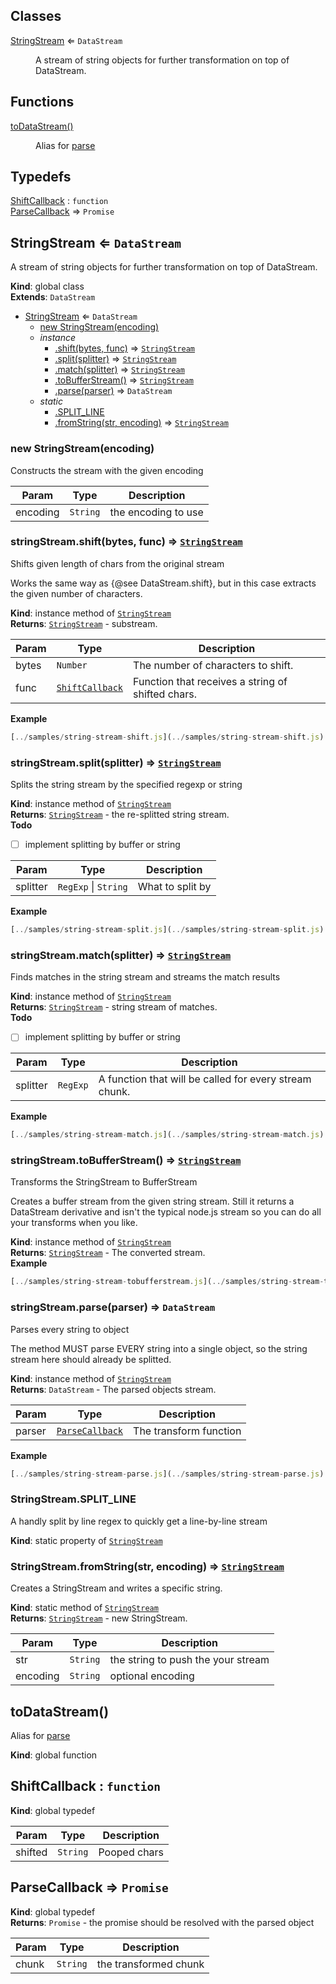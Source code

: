 ## Classes

<dl>
<dt><a href="#StringStream">StringStream</a> ⇐ <code>DataStream</code></dt>
<dd><p>A stream of string objects for further transformation on top of DataStream.</p>
</dd>
</dl>

## Functions

<dl>
<dt><a href="#toDataStream">toDataStream()</a></dt>
<dd><p>Alias for <a href="#StringStream+parse">parse</a></p>
</dd>
</dl>

## Typedefs

<dl>
<dt><a href="#ShiftCallback">ShiftCallback</a> : <code>function</code></dt>
<dd></dd>
<dt><a href="#ParseCallback">ParseCallback</a> ⇒ <code>Promise</code></dt>
<dd></dd>
</dl>

<a name="StringStream"></a>

## StringStream ⇐ <code>DataStream</code>
A stream of string objects for further transformation on top of DataStream.

**Kind**: global class  
**Extends**: <code>DataStream</code>  

* [StringStream](#StringStream) ⇐ <code>DataStream</code>
    * [new StringStream(encoding)](#new_StringStream_new)
    * _instance_
        * [.shift(bytes, func)](#StringStream+shift) ⇒ [<code>StringStream</code>](#StringStream)
        * [.split(splitter)](#StringStream+split) ⇒ [<code>StringStream</code>](#StringStream)
        * [.match(splitter)](#StringStream+match) ⇒ [<code>StringStream</code>](#StringStream)
        * [.toBufferStream()](#StringStream+toBufferStream) ⇒ [<code>StringStream</code>](#StringStream)
        * [.parse(parser)](#StringStream+parse) ⇒ <code>DataStream</code>
    * _static_
        * [.SPLIT_LINE](#StringStream.SPLIT_LINE)
        * [.fromString(str, encoding)](#StringStream.fromString) ⇒ [<code>StringStream</code>](#StringStream)

<a name="new_StringStream_new"></a>

### new StringStream(encoding)
Constructs the stream with the given encoding


| Param | Type | Description |
| --- | --- | --- |
| encoding | <code>String</code> | the encoding to use |

<a name="StringStream+shift"></a>

### stringStream.shift(bytes, func) ⇒ [<code>StringStream</code>](#StringStream)
Shifts given length of chars from the original stream

Works the same way as {@see DataStream.shift}, but in this case extracts
the given number of characters.

**Kind**: instance method of [<code>StringStream</code>](#StringStream)  
**Returns**: [<code>StringStream</code>](#StringStream) - substream.  

| Param | Type | Description |
| --- | --- | --- |
| bytes | <code>Number</code> | The number of characters to shift. |
| func | [<code>ShiftCallback</code>](#ShiftCallback) | Function that receives a string of shifted                                 chars. |

**Example**  
```js
[../samples/string-stream-shift.js](../samples/string-stream-shift.js)
```
<a name="StringStream+split"></a>

### stringStream.split(splitter) ⇒ [<code>StringStream</code>](#StringStream)
Splits the string stream by the specified regexp or string

**Kind**: instance method of [<code>StringStream</code>](#StringStream)  
**Returns**: [<code>StringStream</code>](#StringStream) - the re-splitted string stream.  
**Todo**

- [ ] implement splitting by buffer or string


| Param | Type | Description |
| --- | --- | --- |
| splitter | <code>RegExp</code> \| <code>String</code> | What to split by |

**Example**  
```js
[../samples/string-stream-split.js](../samples/string-stream-split.js)
```
<a name="StringStream+match"></a>

### stringStream.match(splitter) ⇒ [<code>StringStream</code>](#StringStream)
Finds matches in the string stream and streams the match results

**Kind**: instance method of [<code>StringStream</code>](#StringStream)  
**Returns**: [<code>StringStream</code>](#StringStream) - string stream of matches.  
**Todo**

- [ ] implement splitting by buffer or string


| Param | Type | Description |
| --- | --- | --- |
| splitter | <code>RegExp</code> | A function that will be called for every                             stream chunk. |

**Example**  
```js
[../samples/string-stream-match.js](../samples/string-stream-match.js)
```
<a name="StringStream+toBufferStream"></a>

### stringStream.toBufferStream() ⇒ [<code>StringStream</code>](#StringStream)
Transforms the StringStream to BufferStream

Creates a buffer stream from the given string stream. Still it returns a
DataStream derivative and isn't the typical node.js stream so you can do
all your transforms when you like.

**Kind**: instance method of [<code>StringStream</code>](#StringStream)  
**Returns**: [<code>StringStream</code>](#StringStream) - The converted stream.  
**Example**  
```js
[../samples/string-stream-tobufferstream.js](../samples/string-stream-tobufferstream.js)
```
<a name="StringStream+parse"></a>

### stringStream.parse(parser) ⇒ <code>DataStream</code>
Parses every string to object

The method MUST parse EVERY string into a single object, so the string
stream here should already be splitted.

**Kind**: instance method of [<code>StringStream</code>](#StringStream)  
**Returns**: <code>DataStream</code> - The parsed objects stream.  

| Param | Type | Description |
| --- | --- | --- |
| parser | [<code>ParseCallback</code>](#ParseCallback) | The transform function |

**Example**  
```js
[../samples/string-stream-parse.js](../samples/string-stream-parse.js)
```
<a name="StringStream.SPLIT_LINE"></a>

### StringStream.SPLIT_LINE
A handly split by line regex to quickly get a line-by-line stream

**Kind**: static property of [<code>StringStream</code>](#StringStream)  
<a name="StringStream.fromString"></a>

### StringStream.fromString(str, encoding) ⇒ [<code>StringStream</code>](#StringStream)
Creates a StringStream and writes a specific string.

**Kind**: static method of [<code>StringStream</code>](#StringStream)  
**Returns**: [<code>StringStream</code>](#StringStream) - new StringStream.  

| Param | Type | Description |
| --- | --- | --- |
| str | <code>String</code> | the string to push the your stream |
| encoding | <code>String</code> | optional encoding |

<a name="toDataStream"></a>

## toDataStream()
Alias for [parse](#StringStream+parse)

**Kind**: global function  
<a name="ShiftCallback"></a>

## ShiftCallback : <code>function</code>
**Kind**: global typedef  

| Param | Type | Description |
| --- | --- | --- |
| shifted | <code>String</code> | Pooped chars |

<a name="ParseCallback"></a>

## ParseCallback ⇒ <code>Promise</code>
**Kind**: global typedef  
**Returns**: <code>Promise</code> - the promise should be resolved with the parsed object  

| Param | Type | Description |
| --- | --- | --- |
| chunk | <code>String</code> | the transformed chunk |

